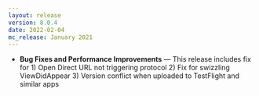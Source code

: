 ```yaml
---
layout: release
version: 8.0.4
date: 2022-02-04
mc_release: January 2021
---
```


* **Bug Fixes and Performance Improvements** — This release includes fix for 1) Open Direct URL not triggering protocol 2) Fix for swizzling ViewDidAppear 3) Version conflict when uploaded to TestFlight and similar apps
